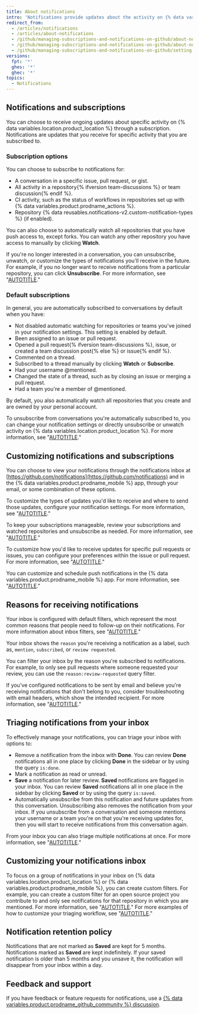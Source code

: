 ```yaml
---
title: About notifications
intro: 'Notifications provide updates about the activity on {% data variables.location.product_location %} that you''ve subscribed to. You can use the notifications inbox to customize, triage, and manage your updates.'
redirect_from:
  - /articles/notifications
  - /articles/about-notifications
  - /github/managing-subscriptions-and-notifications-on-github/about-notifications-beta
  - /github/managing-subscriptions-and-notifications-on-github/about-notifications
  - /github/managing-subscriptions-and-notifications-on-github/setting-up-notifications/about-notifications
versions:
  fpt: '*'
  ghes: '*'
  ghec: '*'
topics:
  - Notifications
---
```


## Notifications and subscriptions

You can choose to receive ongoing updates about specific activity on {% data variables.location.product_location %} through a subscription. Notifications are updates that you receive for specific activity that you are subscribed to.

### Subscription options

You can choose to subscribe to notifications for:
- A conversation in a specific issue, pull request, or gist.
- All activity in a repository{% ifversion team-discussions %} or team discussion{% endif %}.
- CI activity, such as the status of workflows in repositories set up with {% data variables.product.prodname_actions %}.
- Repository {% data reusables.notifications-v2.custom-notification-types %} (if enabled).

You can also choose to automatically watch all repositories that you have push access to, except forks. You can watch any other repository you have access to manually by clicking **Watch**.

If you're no longer interested in a conversation, you can unsubscribe, unwatch, or customize the types of notifications you'll receive in the future. For example, if you no longer want to receive notifications from a particular repository, you can click **Unsubscribe**. For more information, see "[AUTOTITLE](/account-and-profile/managing-subscriptions-and-notifications-on-github/managing-subscriptions-for-activity-on-github/managing-your-subscriptions)."

### Default subscriptions

In general, you are automatically subscribed to conversations by default when you have:
- Not disabled automatic watching for repositories or teams you've joined in your notification settings. This setting is enabled by default.
- Been assigned to an issue or pull request.
- Opened a pull request{% ifversion team-discussions %}, issue, or created a team discussion post{% else %} or issue{% endif %}.
- Commented on a thread.
- Subscribed to a thread manually by clicking **Watch** or **Subscribe**.
- Had your username @mentioned.
- Changed the state of a thread, such as by closing an issue or merging a pull request.
- Had a team you're a member of @mentioned.

By default, you also automatically watch all repositories that you create and are owned by your personal account.

To unsubscribe from conversations you're automatically subscribed to, you can change your notification settings or directly unsubscribe or unwatch activity on {% data variables.location.product_location %}. For more information, see "[AUTOTITLE](/account-and-profile/managing-subscriptions-and-notifications-on-github/managing-subscriptions-for-activity-on-github/managing-your-subscriptions)."

## Customizing notifications and subscriptions

You can choose to view your notifications through the notifications inbox at [https://github.com/notifications](https://github.com/notifications) and in the {% data variables.product.prodname_mobile %} app, through your email, or some combination of these options.

To customize the types of updates you'd like to receive and where to send those updates, configure your notification settings. For more information, see "[AUTOTITLE](/account-and-profile/managing-subscriptions-and-notifications-on-github/setting-up-notifications/configuring-notifications)."

To keep your subscriptions manageable, review your subscriptions and watched repositories and unsubscribe as needed. For more information, see "[AUTOTITLE](/account-and-profile/managing-subscriptions-and-notifications-on-github/managing-subscriptions-for-activity-on-github)."

To customize how you'd like to receive updates for specific pull requests or issues, you can configure your preferences within the issue or pull request. For more information, see "[AUTOTITLE](/account-and-profile/managing-subscriptions-and-notifications-on-github/viewing-and-triaging-notifications/triaging-a-single-notification#customizing-when-to-receive-future-updates-for-an-issue-or-pull-request)."

You can customize and schedule push notifications in the {% data variables.product.prodname_mobile %} app. For more information, see "[AUTOTITLE](/account-and-profile/managing-subscriptions-and-notifications-on-github/setting-up-notifications/configuring-notifications#managing-your-notification-settings-with-github-mobile)."

## Reasons for receiving notifications

Your inbox is configured with default filters, which represent the most common reasons that people need to follow-up on their notifications. For more information about inbox filters, see "[AUTOTITLE](/account-and-profile/managing-subscriptions-and-notifications-on-github/viewing-and-triaging-notifications/managing-notifications-from-your-inbox#default-notification-filters)."

Your inbox shows the `reason` you're receiving a notification as a label, such as, `mention`, `subscribed`, or `review requested`.

You can filter your inbox by the reason you're subscribed to notifications. For example, to only see pull requests where someone requested your review, you can use the `reason:review-requested` query filter.

If you've configured notifications to be sent by email and believe you're receiving notifications that don't belong to you, consider troubleshooting with email headers, which show the intended recipient. For more information, see "[AUTOTITLE](/account-and-profile/managing-subscriptions-and-notifications-on-github/setting-up-notifications/configuring-notifications#filtering-email-notifications)."

## Triaging notifications from your inbox

To effectively manage your notifications, you can triage your inbox with options to:
- Remove a notification from the inbox with **Done**. You can review **Done** notifications all in one place by clicking **Done** in the sidebar or by using the query `is:done`.
- Mark a notification as read or unread.
- **Save** a notification for later review. **Saved** notifications are flagged in your inbox. You can review **Saved** notifications all in one place in the sidebar by clicking **Saved** or by using the query `is:saved`.
- Automatically unsubscribe from this notification and future updates from this conversation. Unsubscribing also removes the notification from your inbox. If you unsubscribe from a conversation and someone mentions your username or a team you're on that you're receiving updates for, then you will start to receive notifications from this conversation again.

From your inbox you can also triage multiple notifications at once. For more information, see "[AUTOTITLE](/account-and-profile/managing-subscriptions-and-notifications-on-github/viewing-and-triaging-notifications/managing-notifications-from-your-inbox#triaging-multiple-notifications-at-the-same-time)."

## Customizing your notifications inbox

To focus on a group of notifications in your inbox on {% data variables.location.product_location %} or {% data variables.product.prodname_mobile %}, you can create custom filters. For example, you can create a custom filter for an open source project you contribute to and only see notifications for that repository in which you are mentioned. For more information, see "[AUTOTITLE](/account-and-profile/managing-subscriptions-and-notifications-on-github/viewing-and-triaging-notifications/managing-notifications-from-your-inbox)." For more examples of how to customize your triaging workflow, see "[AUTOTITLE](/account-and-profile/managing-subscriptions-and-notifications-on-github/viewing-and-triaging-notifications/customizing-a-workflow-for-triaging-your-notifications)."

## Notification retention policy

Notifications that are not marked as **Saved** are kept for 5 months. Notifications marked as **Saved** are kept indefinitely. If your saved notification is older than 5 months and you unsave it, the notification will disappear from your inbox within a day.

## Feedback and support

If you have feedback or feature requests for notifications, use a [{% data variables.product.prodname_github_community %} discussion](https://github.com/orgs/community/discussions/categories/general).
